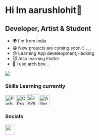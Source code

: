 Hi Im aarushlohit🐶
===============================

Developer, Artist & Student
-----------------------------

* 🌍 I'm from india
* 😁 New projects are coming soon :) ....
* 😰 Learning App develeopment,Hacking
* 😼 Also learning Flutter
* 🐧 I use arch btw...


<a href="https://www.github.com/heartbrokencat" target="_blank" rel="noreferrer"><img
src="https://img.shields.io/github/followers/saru2406?logo=github&style=for-the-badge&color=0891b2&labelColor=1c1917" /></a>
### Skills Learning currently

<p align="left">
<a href="python.org" target="_blank" rel="noreferrer"><img src="https://docs.python.org/3/_static/py.svg" width="32" height="32" alt="Python" /></a>
<a href="https://www.c-language.org/" target="_blank" rel="noreferrer"><img src="https://img.icons8.com/?size=48&id=40670&format=png" width="32" height="32" alt="C Programming" /></a>
<a href="https://www.java.com" target="_blank" rel="noreferrer"><img src="https://cdn4.iconfinder.com/data/icons/logos-and-brands/512/181_Java_logo_logos-512.png" width="35" height="35" alt="Java" /></a>
<a href="https://www.adobe.com/uk/products/aftereffects.html" target="_blank" rel="noreferrer"><img src="https://www.adobe.com/content/dam/cc/us/en/products/ccoverview/ae_cc_app_RGB.svg" width="32" height="32" alt="After Effects" /></a>
</p>


### Socials
<p align="left"> <a href="https://www.instagram.com/aarushlohit_01/" target="_blank" rel="noreferrer"><img src="https://static.xx.fbcdn.net/rsrc.php/v3/yx/r/tBxa1IFcTQH.png" width="32" height="32" /></a> <a href="https://www.github.com/aarushlohit" target="_blank" rel="noreferrer"><img 


</p>

